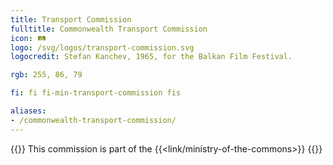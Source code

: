 ```yaml
---
title: Transport Commission
fulltitle: Commonwealth Transport Commission
icon: 🛤️
logo: /svg/logos/transport-commission.svg
logocredit: Stefan Kanchev, 1965, for the Balkan Film Festival.

rgb: 255, 86, 79

fi: fi fi-min-transport-commission fis

aliases:
- /commonwealth-transport-commission/
---
```

{{<note series>}}
 This commission is part of the {{<link/ministry-of-the-commons>}}
{{</note>}}